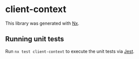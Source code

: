 # client-context

This library was generated with [Nx](https://nx.dev).

## Running unit tests

Run `nx test client-context` to execute the unit tests via [Jest](https://jestjs.io).
